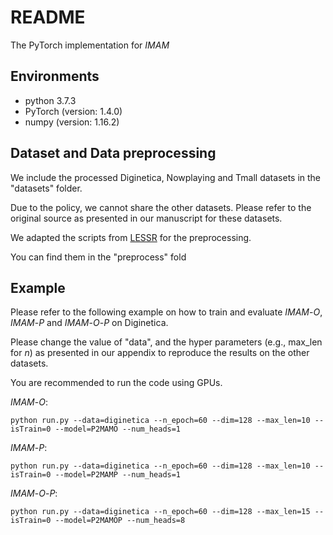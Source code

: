 # README
The PyTorch implementation for $IMAM$

## Environments

- python 3.7.3
- PyTorch (version: 1.4.0)
- numpy (version: 1.16.2)

## Dataset and Data preprocessing

We include the processed Diginetica, Nowplaying and Tmall datasets in the "datasets" folder.

Due to the policy, we cannot share the other datasets. Please refer to the original source as presented in our manuscript for these datasets.

We adapted the scripts from [LESSR](https://github.com/twchen/lessr) for the preprocessing. 

You can find them in the "preprocess" fold

## Example
Please refer to the following example on how to train and evaluate $IMAM\text{-}O$, $IMAM\text{-}P$ and $IMAM\text{-}O\text{-}P$ on Diginetica. 

Please change the value of "data", and the hyper parameters (e.g., max_len for $n$) as presented in our appendix to reproduce the results on the other datasets.

You are recommended to run the code using GPUs.

$IMAM\text{-}O$:

```
python run.py --data=diginetica --n_epoch=60 --dim=128 --max_len=10 --isTrain=0 --model=P2MAMO --num_heads=1
```

$IMAM\text{-}P$:

```
python run.py --data=diginetica --n_epoch=60 --dim=128 --max_len=10 --isTrain=0 --model=P2MAMP --num_heads=1
```

$IMAM\text{-}O\text{-}P$:

```
python run.py --data=diginetica --n_epoch=60 --dim=128 --max_len=15 --isTrain=0 --model=P2MAMOP --num_heads=8
```
